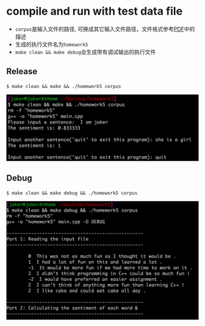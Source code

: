 # compile and run with test data file

- `corpus`是输入文件的路径, 可换成其它输入文件路径，文件格式参考[PDF](homework5.pdf)中的描述
-  生成的执行文件名为`homework5`
- `make clean && make debug`会生成带有调试输出的执行文件

## Release

```
$ make clean && make && ./homework5 corpus

```

![release](./images/release.png)

## Debug

```
$ make clean && make debug && ./homework5 corpus
```

![debug](./images/debug.png)
